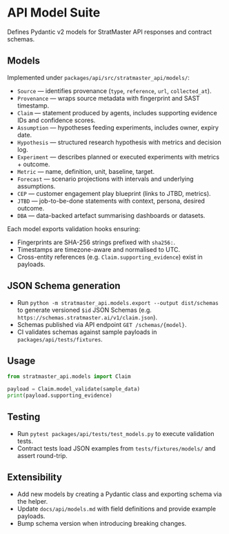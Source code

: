 # API Model Suite

Defines Pydantic v2 models for StratMaster API responses and contract schemas.

## Models

Implemented under `packages/api/src/stratmaster_api/models/`:

- `Source` — identifies provenance (`type`, `reference`, `url`, `collected_at`).
- `Provenance` — wraps source metadata with fingerprint and SAST timestamp.
- `Claim` — statement produced by agents, includes supporting evidence IDs and
  confidence scores.
- `Assumption` — hypotheses feeding experiments, includes owner, expiry date.
- `Hypothesis` — structured research hypothesis with metrics and decision log.
- `Experiment` — describes planned or executed experiments with metrics + outcome.
- `Metric` — name, definition, unit, baseline, target.
- `Forecast` — scenario projections with intervals and underlying assumptions.
- `CEP` — customer engagement play blueprint (links to JTBD, metrics).
- `JTBD` — job-to-be-done statements with context, persona, desired outcome.
- `DBA` — data-backed artefact summarising dashboards or datasets.

Each model exports validation hooks ensuring:

- Fingerprints are SHA-256 strings prefixed with `sha256:`.
- Timestamps are timezone-aware and normalised to UTC.
- Cross-entity references (e.g. `Claim.supporting_evidence`) exist in payloads.

## JSON Schema generation

- Run `python -m stratmaster_api.models.export --output dist/schemas` to generate
  versioned `$id` JSON Schemas (e.g. `https://schemas.stratmaster.ai/v1/claim.json`).
- Schemas published via API endpoint `GET /schemas/{model}`.
- CI validates schemas against sample payloads in `packages/api/tests/fixtures`.

## Usage

```python
from stratmaster_api.models import Claim

payload = Claim.model_validate(sample_data)
print(payload.supporting_evidence)
```

## Testing

- Run `pytest packages/api/tests/test_models.py` to execute validation tests.
- Contract tests load JSON examples from `tests/fixtures/models/` and assert round-trip.

## Extensibility

- Add new models by creating a Pydantic class and exporting schema via the helper.
- Update `docs/api/models.md` with field definitions and provide example payloads.
- Bump schema version when introducing breaking changes.
